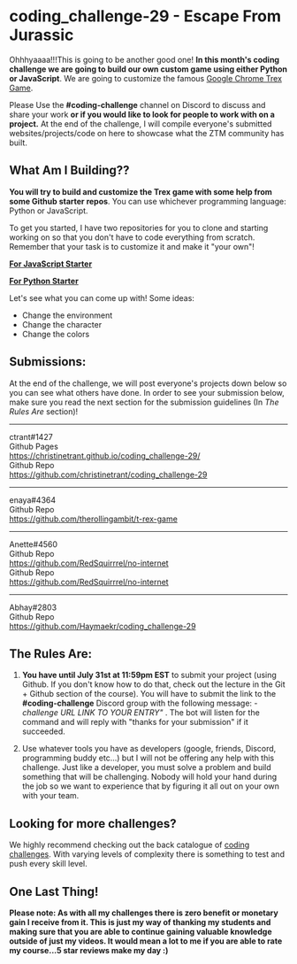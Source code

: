 # coding_challenge-29 - Escape From Jurassic

Ohhhyaaaa!!!This is going to be another good one! **In this month's coding challenge we are going to build our own custom game using either Python or JavaScript**. We are going to customize the famous [Google Chrome Trex Game](https://elgoog.im/t-rex/). 

Please Use the **#coding-challenge** channel on Discord to discuss and share your work **or if you would like to look for people to work with on a project.** At the end of the challenge, I will compile everyone's submitted websites/projects/code on here to showcase what the ZTM community has built.

## What Am I  Building??
**You will try to build and customize the Trex game with some help from some Github starter repos**. You can use whichever programming language: Python or JavaScript. 

To get you started, I have two repositories for you to clone and starting working on so that you don't have to code everything from scratch. Remember that your task is to customize it and make it "your own"!

[**For JavaScript Starter**](https://github.com/wayou/t-rex-runner)

[**For Python Starter**](https://github.com/shivamshekhar/Chrome-T-Rex-Rush)

Let's see what you can come up with! Some ideas:
- Change the environment
- Change the character
- Change the colors

## Submissions:
At the end of the challenge, we will post everyone's projects down below so you can see what others have done. In order to see your submission below, make sure you read the next section for the submission guidelines (In *The Rules Are* section)!

  
-------  
ctrant#1427  
Github Pages  
https://christinetrant.github.io/coding_challenge-29/  
Github Repo  
https://github.com/christinetrant/coding_challenge-29  
  
-------  
enaya#4364  
Github Repo  
https://github.com/therollingambit/t-rex-game  

-------  
Anette#4560  
Github Repo  
https://github.com/RedSquirrrel/no-internet  
Github Repo  
https://github.com/RedSquirrrel/no-internet  

-------  
Abhay#2803  
Github Repo  
https://github.com/Haymaekr/coding_challenge-29  


## The Rules Are:

1. **You have until July 31st at 11:59pm EST** to submit your project (using Github. If you don't know how to do that, check out the lecture in the Git + Github section of the course). You will have to submit the link to the **#coding-challenge** Discord group with the following message:  *-challenge URL LINK TO YOUR ENTRY"* . The bot will listen for the command and will reply with "thanks for your submission" if it succeeded.

2. Use whatever tools you have as developers (google, friends, Discord, programming buddy etc...) but I will not be offering any help with this challenge. Just like a developer, you must solve a problem and build something that will be challenging. Nobody will hold your hand during the job so we want to experience that by figuring it all out on your own with your team. 

## Looking for more challenges?
We highly recommend checking out the back catalogue of [coding challenges](https://zerotomastery.io/community/coding-challenges/?utm_source=github&utm_medium=coding_challenge-25). With varying levels of complexity there is something to test and push every skill level. 

## One Last Thing!

**Please note: As with all my challenges there is zero benefit or monetary gain I receive from it. This is just my way of thanking my students and making sure that you are able to continue gaining valuable knowledge outside of just my videos. It would mean a lot to me if you are able to rate my course...5 star reviews make my day :)**


